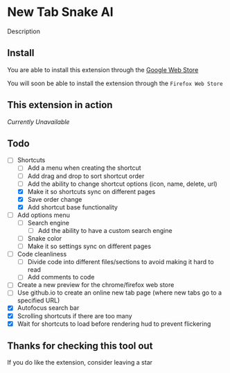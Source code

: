 # New Tab Snake AI
Description

## Install
You are able to install this extension through the [Google Web Store](https://chrome.google.com/webstore/detail/new-tab-snake-ai/ngjmagheegdkpejmnmjhpddloimnednh)

You will soon be able to install the extension through the `Firefox Web Store`

## This extension in action
<i>Currently Unavailable</i>

## Todo
* [ ] Shortcuts
    * [ ] Add a menu when creating the shortcut
    * [ ] Add drag and drop to sort shortcut order
    * [ ] Add the ability to change shortcut options (icon, name, delete, url)
    * [X] Make it so shortcuts sync on different pages
    * [X] Save order change
    * [X] Add shortcut base functionality
* [ ] Add options menu
    * [ ] Search engine
        * [ ] Add the ability to have a custom search engine
    * [ ] Snake color
    * [ ] Make it so settings sync on different pages
* [ ] Code cleanliness
    * [ ] Divide code into different files/sections to avoid making it hard to read
    * [ ] Add comments to code

* [ ] Create a new preview for the chrome/firefox web store
* [ ] Use github.io to create an online new tab page (where new tabs go to a specified URL)
* [X] Autofocus search bar
* [X] Scrolling shortcuts if there are too many
* [X] Wait for shortcuts to load before rendering hud to prevent flickering

## Thanks for checking this tool out
If you do like the extension, consider leaving a star